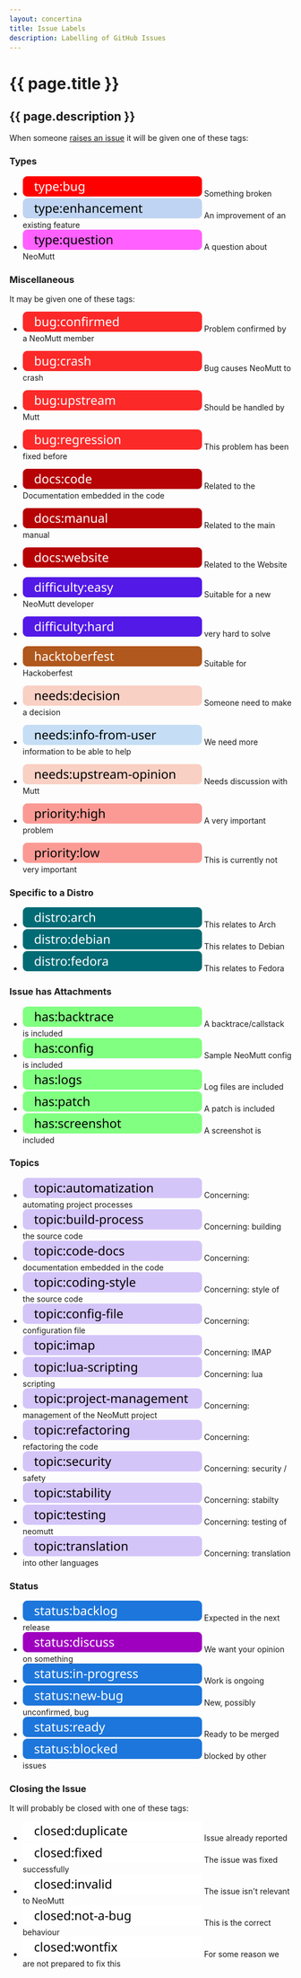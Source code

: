 ```yaml
---
layout: concertina
title: Issue Labels
description: Labelling of GitHub Issues
---
```


# {{ page.title }}

## {{ page.description }}

When someone [raises an issue](https://github.com/neomutt/neomutt/issues) it will be given one of these tags:

### Types

- [![type:bug](/images/labels/type-bug.svg)](https://github.com/neomutt/neomutt/labels/type%3Abug)                                        Something broken            
- [![type:enhancement](/images/labels/type-enhancement.svg)](https://github.com/neomutt/neomutt/labels/type%3Aenhancement)                An improvement of an existing feature
- [![type:question](/images/labels/type-question.svg)](https://github.com/neomutt/neomutt/labels/type%3Aquestion)                         A question about NeoMutt    

### Miscellaneous

It may be given one of these tags:

- [![bug:confirmed](/images/labels/bug-confirmed.svg)](https://github.com/neomutt/neomutt/labels/bug%3Aconfirmed)                                            Problem confirmed by a NeoMutt member
- [![bug:crash](/images/labels/bug-crash.svg)](https://github.com/neomutt/neomutt/labels/bug%3Acrash)                                                        Bug causes NeoMutt to crash
- [![bug:upstream](/images/labels/bug-upstream.svg)](https://github.com/neomutt/neomutt/labels/bug%3Aupstream)                                               Should be handled by Mutt
- [![bug:regression](/images/labels/bug-regression.svg)](https://github.com/neomutt/neomutt/labels/bug%3Aregression)                                         This problem has been fixed before

- [![docs:code](/images/labels/docs-code.svg)](https://github.com/neomutt/neomutt/labels/docs%3Acode)                                                        Related to the Documentation embedded in the code
- [![docs:manual](/images/labels/docs-manual.svg)](https://github.com/neomutt/neomutt/labels/docs%3Amanual)                                                  Related to the main manual
- [![docs:website](/images/labels/docs-website.svg)](https://github.com/neomutt/neomutt/labels/docs%3Awebsite)                                               Related to the Website

- [![difficulty-easy](/images/labels/difficulty-easy.svg)](https://github.com/neomutt/neomutt/labels/difficulty-easy)                                                                         Suitable for a new NeoMutt developer
- [![difficulty-hard](/images/labels/difficulty-hard.svg)](https://github.com/neomutt/neomutt/issues?utf8=%E2%9C%93&q=label%3Adifficulty-hard%20)                                                                         very hard to solve
- [![hacktoberfest](/images/labels/hacktoberfest.svg)](https://github.com/neomutt/neomutt/labels/hacktoberfest)                                              Suitable for Hackoberfest

- [![needs:decision](/images/labels/needs-decision.svg)](https://github.com/neomutt/neomutt/labels/needs%3Adecision)                                         Someone need to make a decision
- [![needs:info from user](/images/labels/needs-info-from-user.svg)](https://github.com/neomutt/neomutt/labels/needs%3Ainfo%20from%20user)                   We need more information to be able to help
- [![needs:upstream-opinion](/images/labels/needs-upstream-opinion.svg)](https://github.com/neomutt/neomutt/labels/needs%3Aupstream-opinion)                 Needs discussion with Mutt

- [![priority:high](/images/labels/priority-high.svg)](https://github.com/neomutt/neomutt/labels/priority%3Ahigh)                                            A very important problem
- [![priority:low](/images/labels/priority-low.svg)](https://github.com/neomutt/neomutt/labels/priority%3Alow)                                               This is currently not very important

### Specific to a Distro

- [![distro:arch](/images/labels/distro-arch.svg)](https://github.com/neomutt/neomutt/labels/distro%3Aarch)        This relates to Arch   
- [![distro:debian](/images/labels/distro-debian.svg)](https://github.com/neomutt/neomutt/labels/distro%3Adebian)  This relates to Debian 
- [![distro:fedora](/images/labels/distro-fedora.svg)](https://github.com/neomutt/neomutt/labels/distro%3Afedora)  This relates to Fedora 

### Issue has Attachments

- [![has:backtrace](/images/labels/has-backtrace.svg)](https://github.com/neomutt/neomutt/labels/has%3Abacktrace)     A backtrace/callstack is included 
- [![has:config](/images/labels/has-config.svg)](https://github.com/neomutt/neomutt/labels/has%3Aconfig)              Sample NeoMutt config is included 
- [![has:logs](/images/labels/has-logs.svg)](https://github.com/neomutt/neomutt/labels/has%3Alogs)                    Log files are included            
- [![has:patch](/images/labels/has-patch.svg)](https://github.com/neomutt/neomutt/labels/has%3Apatch)                 A patch is included               
- [![has:screenshot](/images/labels/has-screenshot.svg)](https://github.com/neomutt/neomutt/labels/has%3Ascreenshot)  A screenshot is included          

### Topics

- [![topic:automatization](/images/labels/topic-automatization.svg)](https://github.com/neomutt/neomutt/labels/topic%3Aautomatization)              Concerning: automating project processes
- [![topic:build process](/images/labels/topic-build-process.svg)](https://github.com/neomutt/neomutt/labels/topic%3Abuild%20process)               Concerning: building the source code
- [![topic:code docs](/images/labels/topic-code-docs.svg)](https://github.com/neomutt/neomutt/labels/topic%3Acode%20docs)                           Concerning: documentation embedded in the code
- [![topic:coding-style](/images/labels/topic-coding-style.svg)](https://github.com/neomutt/neomutt/labels/topic%3Acoding-style)                    Concerning: style of the source code
- [![topic:config file](/images/labels/topic-config-file.svg)](https://github.com/neomutt/neomutt/labels/topic%3Aconfig%20file)                     Concerning: configuration file
- [![topic:imap](/images/labels/topic-imap.svg)](https://github.com/neomutt/neomutt/labels/topic%3Aimap)                                            Concerning: IMAP
- [![topic:lua-scripting](/images/labels/topic-lua-scripting.svg)](https://github.com/neomutt/neomutt/labels/topic%3Alua-scripting)                 Concerning: lua scripting
- [![topic:project-management](/images/labels/topic-project-management.svg)](https://github.com/neomutt/neomutt/labels/topic%3Aproject-management)  Concerning: management of the NeoMutt project
- [![topic:refactoring](/images/labels/topic-refactoring.svg)](https://github.com/neomutt/neomutt/labels/topic%3Arefactoring)                       Concerning: refactoring the code
- [![topic:security](/images/labels/topic-security.svg)](https://github.com/neomutt/neomutt/labels/topic%3Asecurity)                                Concerning: security / safety
- [![topic:stability](/images/labels/topic-stability.svg)](https://github.com/neomutt/neomutt/labels/topic%3Astability)                             Concerning: stabilty
- [![topic:testing](/images/labels/topic-testing.svg)](https://github.com/neomutt/neomutt/labels/topic%3Atesting)                                   Concerning: testing of neomutt
- [![topic:translation](/images/labels/topic-translation.svg)](https://github.com/neomutt/neomutt/labels/topic%3Atranslation)                       Concerning: translation into other languages

### Status

- [![status:backlog](/images/labels/status-backlog.svg)](https://github.com/neomutt/neomutt/labels/status%3Abacklog)              Expected in the next release
- [![status:discuss](/images/labels/status-discuss.svg)](https://github.com/neomutt/neomutt/labels/status%3Adiscuss)              We want your opinion on something
- [![status:in-progress](/images/labels/status-in-progress.svg)](https://github.com/neomutt/neomutt/labels/status%3Ain-progress)  Work is ongoing
- [![status:new-bug](/images/labels/status-new-bug.svg)](https://github.com/neomutt/neomutt/labels/status%3Anew-bug)              New, possibly unconfirmed, bug
- [![status:ready](/images/labels/status-ready.svg)](https://github.com/neomutt/neomutt/labels/status%3Aready)                    Ready to be merged
- [![status:blocked](/images/labels/status-blocked.svg)](https://github.com/neomutt/neomutt/labels/status%3Ablocked)              blocked by other issues

### Closing the Issue

It will probably be closed with one of these tags:

- [![closed:duplicate](/images/labels/closed-duplicate.svg)](https://github.com/neomutt/neomutt/labels/closed%3Aduplicate)      Issue already reported                          
- [![closed:fixed](/images/labels/closed-fixed.svg)](https://github.com/neomutt/neomutt/labels/closed%3Afixed)                  The issue was fixed successfully                
- [![closed:invalid](/images/labels/closed-invalid.svg)](https://github.com/neomutt/neomutt/labels/closed%3Ainvalid)            The issue isn't relevant to NeoMutt             
- [![closed:not a bug](/images/labels/closed-not-a-bug.svg)](https://github.com/neomutt/neomutt/labels/closed%3Anot%20a%20bug)  This is the correct behaviour                   
- [![closed:wontfix](/images/labels/closed-wontfix.svg)](https://github.com/neomutt/neomutt/labels/closed%3Awontfix)            For some reason we are not prepared to fix this 

